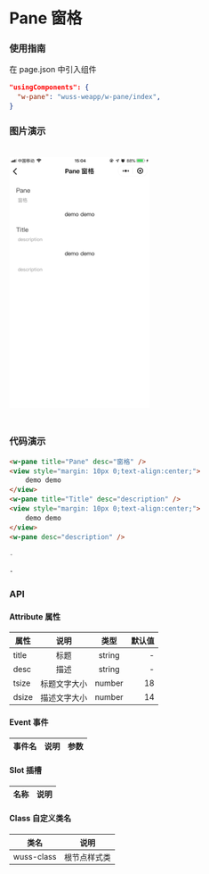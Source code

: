 # Pane 窗格

### 使用指南

在 page.json 中引入组件

```json
"usingComponents": {
  "w-pane": "wuss-weapp/w-pane/index",
}
```

### 图片演示

<img style="margin: 20px 0;" height="450px" src="../../resource/pane.jpg"/>



### 代码演示

```html
<w-pane title="Pane" desc="窗格" />
<view style="margin: 10px 0;text-align:center;">
	demo demo
</view>
<w-pane title="Title" desc="description" />
<view style="margin: 10px 0;text-align:center;">
	demo demo
</view>
<w-pane desc="description" />
```

```javascript
-
```

```css
-
```

### API

#### Attribute 属性

| 属性 |    说明    |  类型  | 默认值 |
| ---- | :--------: | :----: | -----: |
| title | 标题 | string | - |
| desc | 描述 | string | - |
| tsize | 标题文字大小 | number | 18 |
| dsize | 描述文字大小 | number | 14 |

#### Event 事件

| 事件名 | 说明 | 参数 |
| ------ | ---- | ---- |



#### Slot 插槽

| 名称 | 说明 |
| ---- | ---- |


#### Class 自定义类名

| 类名       | 说明         |
| ---------- | ------------ |
| wuss-class | 根节点样式类 |
